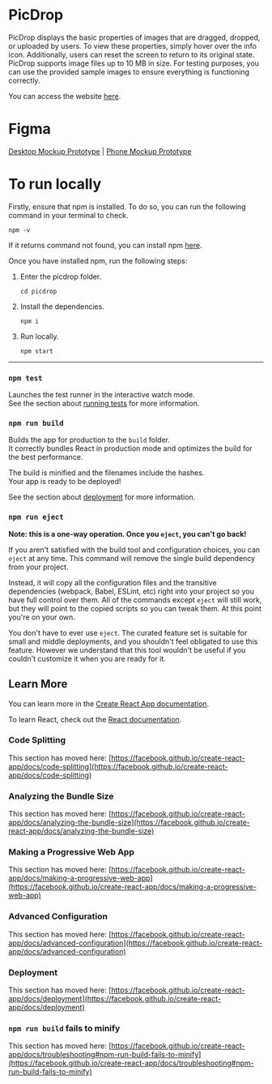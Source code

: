 # PicDrop

PicDrop displays the basic properties of images that are dragged, dropped, or uploaded by users. To view these properties, simply hover over the info icon. Additionally, users can reset the screen to return to its original state. PicDrop supports image files up to 10 MB in size. For testing purposes, you can use the provided sample images to ensure everything is functioning correctly. 

You can access the website [here](https://zzzmlssqnzzz.github.io/PicDrop/).

# Figma

[Desktop Mockup Prototype](https://www.figma.com/design/1lDvGsYagyRkHCnSe4uwaM/PicDrop%3A-Parados-Take-Home-Assignment?node-id=0-1&m=dev&t=8uhld616t9ArlP62-1) | [Phone Mockup Prototype](https://www.figma.com/design/1lDvGsYagyRkHCnSe4uwaM/PicDrop%3A-Parados-Take-Home-Assignment?node-id=32-110&m=dev&t=8uhld616t9ArlP62-1)

# To run locally

Firstly, ensure that npm is installed. To do so, you can run the following command in your terminal to check.

`npm -v`

If it returns command not found, you can install npm
[here](https://nodejs.org/en/download/package-manager).

Once you have installed npm, run the following steps:

1. Enter the picdrop folder.

   `cd picdrop`

2. Install the dependencies.

   `npm i`

3. Run locally.

   `npm start`

---

### `npm test`

Launches the test runner in the interactive watch mode.\
See the section about [running tests](https://facebook.github.io/create-react-app/docs/running-tests) for more information.

### `npm run build`

Builds the app for production to the `build` folder.\
It correctly bundles React in production mode and optimizes the build for the best performance.

The build is minified and the filenames include the hashes.\
Your app is ready to be deployed!

See the section about [deployment](https://facebook.github.io/create-react-app/docs/deployment) for more information.

### `npm run eject`

**Note: this is a one-way operation. Once you `eject`, you can't go back!**

If you aren't satisfied with the build tool and configuration choices, you can `eject` at any time. This command will remove the single build dependency from your project.

Instead, it will copy all the configuration files and the transitive dependencies (webpack, Babel, ESLint, etc) right into your project so you have full control over them. All of the commands except `eject` will still work, but they will point to the copied scripts so you can tweak them. At this point you're on your own.

You don't have to ever use `eject`. The curated feature set is suitable for small and middle deployments, and you shouldn't feel obligated to use this feature. However we understand that this tool wouldn't be useful if you couldn't customize it when you are ready for it.

## Learn More

You can learn more in the [Create React App documentation](https://facebook.github.io/create-react-app/docs/getting-started).

To learn React, check out the [React documentation](https://reactjs.org/).

### Code Splitting

This section has moved here: [https://facebook.github.io/create-react-app/docs/code-splitting](https://facebook.github.io/create-react-app/docs/code-splitting)

### Analyzing the Bundle Size

This section has moved here: [https://facebook.github.io/create-react-app/docs/analyzing-the-bundle-size](https://facebook.github.io/create-react-app/docs/analyzing-the-bundle-size)

### Making a Progressive Web App

This section has moved here: [https://facebook.github.io/create-react-app/docs/making-a-progressive-web-app](https://facebook.github.io/create-react-app/docs/making-a-progressive-web-app)

### Advanced Configuration

This section has moved here: [https://facebook.github.io/create-react-app/docs/advanced-configuration](https://facebook.github.io/create-react-app/docs/advanced-configuration)

### Deployment

This section has moved here: [https://facebook.github.io/create-react-app/docs/deployment](https://facebook.github.io/create-react-app/docs/deployment)

### `npm run build` fails to minify

This section has moved here: [https://facebook.github.io/create-react-app/docs/troubleshooting#npm-run-build-fails-to-minify](https://facebook.github.io/create-react-app/docs/troubleshooting#npm-run-build-fails-to-minify)

